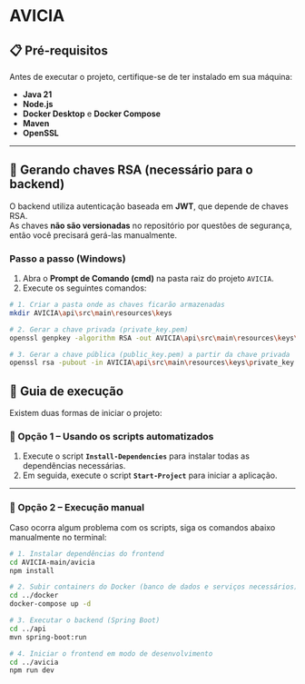 # AVICIA

## 📋 Pré-requisitos

Antes de executar o projeto, certifique-se de ter instalado em sua máquina:

- **Java 21**
- **Node.js**
- **Docker Desktop** e **Docker Compose**
- **Maven**
- **OpenSSL**

---

## 🔑 Gerando chaves RSA (necessário para o backend)

O backend utiliza autenticação baseada em **JWT**, que depende de chaves RSA.  
As chaves **não são versionadas** no repositório por questões de segurança, então você precisará gerá-las manualmente.

### Passo a passo (Windows)

1. Abra o **Prompt de Comando (cmd)** na pasta raiz do projeto `AVICIA`.  
2. Execute os seguintes comandos:

```bash
# 1. Criar a pasta onde as chaves ficarão armazenadas
mkdir AVICIA\api\src\main\resources\keys

# 2. Gerar a chave privada (private_key.pem)
openssl genpkey -algorithm RSA -out AVICIA\api\src\main\resources\keys\private_key.pem -pkeyopt rsa_keygen_bits:2048

# 3. Gerar a chave pública (public_key.pem) a partir da chave privada
openssl rsa -pubout -in AVICIA\api\src\main\resources\keys\private_key.pem -out AVICIA\api\src\main\resources\keys\public_key.pem

```

## 🚀 Guia de execução

Existem duas formas de iniciar o projeto:

### 🔹 Opção 1 – Usando os scripts automatizados
1. Execute o script **`Install-Dependencies`** para instalar todas as dependências necessárias.  
2. Em seguida, execute o script **`Start-Project`** para iniciar a aplicação.

---

### 🔹 Opção 2 – Execução manual
Caso ocorra algum problema com os scripts, siga os comandos abaixo manualmente no terminal:

```bash
# 1. Instalar dependências do frontend
cd AVICIA-main/avicia
npm install

# 2. Subir containers do Docker (banco de dados e serviços necessários)
cd ../docker
docker-compose up -d

# 3. Executar o backend (Spring Boot)
cd ../api
mvn spring-boot:run

# 4. Iniciar o frontend em modo de desenvolvimento
cd ../avicia
npm run dev


